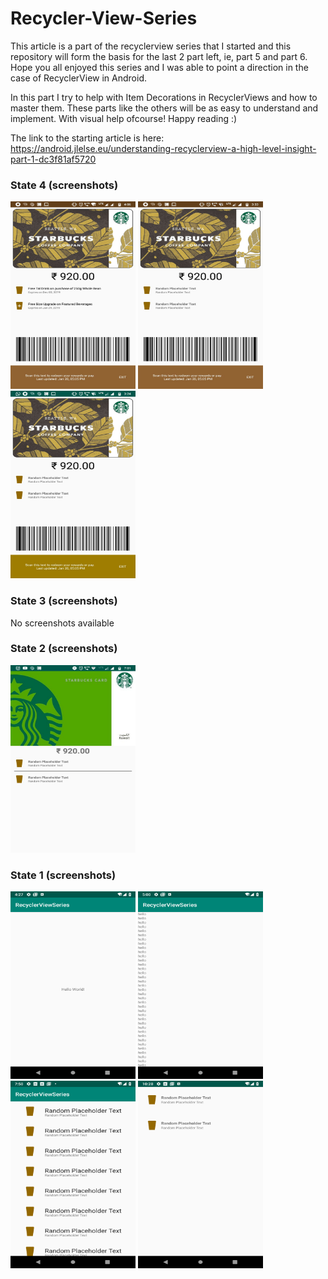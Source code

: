 # Recycler-View-Series

This article is a part of the recyclerview series that I started and this repository will form the basis for the last 2 part left, ie, part 5 and part 6. Hope you all enjoyed this series and I was able to point a direction in the case of RecyclerView in Android.  

In this part I try to help with Item Decorations in RecyclerViews and how to master them. These parts like the others will be as easy to understand and implement. With visual help ofcourse! Happy reading :)

The link to the starting article is here: https://android.jlelse.eu/understanding-recyclerview-a-high-level-insight-part-1-dc3f81af5720


### State 4 (screenshots)

<img src = "https://github.com/DhruvamSharma/Recycler-View-Series/blob/master/docs/state4-3.jpeg" width = "200" height = "300">       <img src = "https://github.com/DhruvamSharma/Recycler-View-Series/blob/master/docs/state4-2.jpeg" width = "200" height = "300">  <img src = "https://github.com/DhruvamSharma/Recycler-View-Series/blob/master/docs/state4-1.jpeg" width = "200" height = "300"> 

### State 3 (screenshots)

No screenshots available

### State 2 (screenshots)

<img src = "https://github.com/DhruvamSharma/Recycler-View-Series/blob/master/docs/state2-1.jpeg" width = "200" height = "300">       

### State 1 (screenshots)

<img src = "https://github.com/DhruvamSharma/Recycler-View-Series/blob/master/docs/state1-1.png" width = "200" height = "300">       <img src = "https://github.com/DhruvamSharma/Recycler-View-Series/blob/master/docs/state1-2.png" width = "200" height = "300">  <img src = "https://github.com/DhruvamSharma/Recycler-View-Series/blob/master/docs/state1-3.png" width = "200" height = "300">  <img src = "https://github.com/DhruvamSharma/Recycler-View-Series/blob/master/docs/state1-4.png" width = "200" height = "300">
